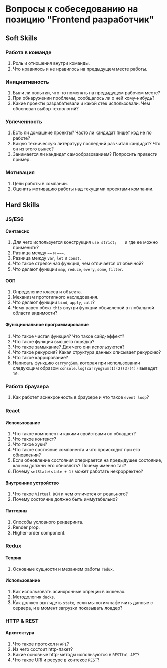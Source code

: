 # Вопросы к собеседованию на позицию "Frontend разработчик"

## Soft Skills

### Работа в команде

1. Роль и отношения внутри команды.
2. Что нравилось и не нравилось на предыдущем месте работы.

### Инициативность

1. Были ли попытки, что-то поменять на предыдущем рабочем месте?
2. При обнаружении проблемы, сообщалось ли о ней кому-нибудь? 
3. Какие проекты разрабатывали и какой стек использовали. Чем обоснован выбор технологий?  

### Увлеченность

1. Есть ли домашние проекты? Часто ли кандидат пишет код не по работе?
2. Какую техническую литературу последний раз читал кандидат? Что он из этого вынес?
3. Занимается ли кандидат самообразованием? Попросить привести пример.

### Мотивация

1. Цели работы в компании.
2. Оценить мотивацию работы над текущими проектами компании.



## Hard Skills

### JS/ES6

#### Синтаксис

1. Для чего используется конструкция `use strict;	`  и где ее можно применить?
2. Разница между `==` и `===`.
3. Разница между `var`, `let` и `const`.
4. Что такое стрелочная функция, чем отличается от обычной?
5. Что делают функции `map`, `reduce`, `every`, `some`, `filter`.

#### ООП

1. Определение класса и объекта.
2. Механизм прототипного наследования.
3. Что делают функции `bind`, `apply`, `call`?
4. Чему равен обект `this` внутри функции объявленой в глобальной области видимости? 

#### Функциональное программирование

1. Что такое чистая функция? Что такое сайд-эффект?
2. Что такое функция высшего порядка?
3. Что такое замыкание? Для чего они используются?
4. Что такое рекурсия? Какая структура данных описывает рекурсию? 
5. Что такое каррирование?
6. Написать функцию `carryngSum`, которая при использовании  следующим образом 
   `console.log(carryngSum(1)(2)(3)(4))` 
   выведет `10`.

### Работа браузера
1. Как работет асинхронность в браузере и что такое `event loop`?

### React

#### Использование
1. Что такое компонент и какими свойствами он обладает?
2. Что такое контекст?
3. Что такое хуки?
4. Что такое состояние компонента и что происходит при его обновлении?
5. Если обновление состояния оперирается на предыдущее состояние, как мы должны его обновлять? Почему именно так?
6. Почему `setState(state + 1)` может работать некрорректно?

#### Внутренние устройство
1. Что такое `Virtual DOM` и чем отличется от реального? 
2. Почему состояние должно быть иммутабельно?

#### Паттерны
1. Способы условного рендеринга.
2. Render prop.
3. Higher-order component.


### Redux

#### Теория
1. Основные сущности и мезанизм работы `redux`.

#### Использование
1. Как использовать асинхронные опреции в экшенах.
2. Методология `ducks`.
3. Как должен выглядеть `state`, если мы хотим зафетчить данные с сервера, и в момент загрузки показывать лоадер? 



### HTTP & REST

#### Архитектура
1. Что такое протокол и `API`?
2. Из чего состоит http-пакет?
3. Какие основные http-методы используются в `RESTful API`?
4. Что такое URI и реcурс в контексе `REST`?

